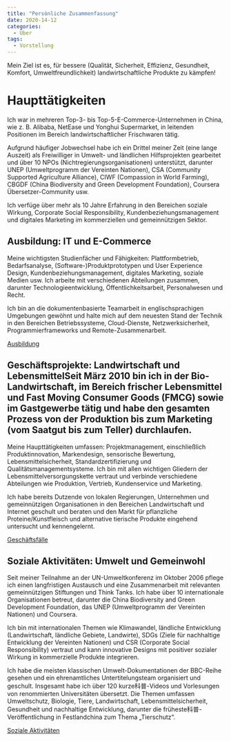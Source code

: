 ```yaml
---
title: "Persönliche Zusammenfassung"
date: 2020-14-12
categories:
  - Über
tags:
  - Vorstellung
---
```


Mein Ziel ist es, für bessere (Qualität, Sicherheit, Effizienz, Gesundheit, Komfort, Umweltfreundlichkeit) landwirtschaftliche Produkte zu kämpfen!

# Haupttätigkeiten

Ich war in mehreren Top-3- bis Top-5-E-Commerce-Unternehmen in China, wie z. B. Alibaba, NetEase und Yonghui Supermarket, in leitenden Positionen im Bereich landwirtschaftlicher Frischwaren tätig.

Aufgrund häufiger Jobwechsel habe ich ein Drittel meiner Zeit (eine lange Auszeit) als Freiwilliger in Umwelt- und ländlichen Hilfsprojekten gearbeitet und über 10 NPOs (Nichtregierungsorganisationen) unterstützt, darunter UNEP (Umweltprogramm der Vereinten Nationen), CSA (Community Supported Agriculture Alliance), CIWF (Compassion in World Farming), CBGDF (China Biodiversity and Green Development Foundation), Coursera Übersetzer-Community usw.

Ich verfüge über mehr als 10 Jahre Erfahrung in den Bereichen soziale Wirkung, Corporate Social Responsibility, Kundenbeziehungsmanagement und digitales Marketing im kommerziellen und gemeinnützigen Sektor.


## Ausbildung: IT und E-Commerce

Meine wichtigsten Studienfächer und Fähigkeiten: Plattformbetrieb, Bedarfsanalyse, (Software-)Produktprototypen und User Experience Design, Kundenbeziehungsmanagement, digitales Marketing, soziale Medien usw.  Ich arbeite mit verschiedenen Abteilungen zusammen, darunter Technologieentwicklung, Öffentlichkeitsarbeit, Personalwesen und Recht.

Ich bin an die dokumentenbasierte Teamarbeit in englischsprachigen Umgebungen gewöhnt und halte mich auf dem neuesten Stand der Technik in den Bereichen Betriebssysteme, Cloud-Dienste, Netzwerksicherheit, Programmierframeworks und Remote-Zusammenarbeit.

[Ausbildung](education-training.md)

## Geschäftsprojekte: Landwirtschaft und LebensmittelSeit März 2010 bin ich in der Bio-Landwirtschaft, im Bereich frischer Lebensmittel und Fast Moving Consumer Goods (FMCG) sowie im Gastgewerbe tätig und habe den gesamten Prozess von der Produktion bis zum Marketing (vom Saatgut bis zum Teller) durchlaufen.

Meine Haupttätigkeiten umfassen: Projektmanagement, einschließlich Produktinnovation, Markendesign, sensorische Bewertung, Lebensmittelsicherheit, Standardzertifizierung und Qualitätsmanagementsysteme. Ich bin mit allen wichtigen Gliedern der Lebensmittelversorgungskette vertraut und verbinde verschiedene Abteilungen wie Produktion, Vertrieb, Kundenservice und Marketing.

Ich habe bereits Dutzende von lokalen Regierungen, Unternehmen und gemeinnützigen Organisationen in den Bereichen Landwirtschaft und Internet geschult und beraten und den Markt für pflanzliche Proteine/Kunstfleisch und alternative tierische Produkte eingehend untersucht und kennengelernt.

[Geschäftsfälle](cases-business.md)

## Soziale Aktivitäten: Umwelt und Gemeinwohl

Seit meiner Teilnahme an der UN-Umweltkonferenz im Oktober 2006 pflege ich einen langfristigen Austausch und eine Zusammenarbeit mit relevanten gemeinnützigen Stiftungen und Think Tanks. Ich habe über 10 internationale Organisationen betreut, darunter die China Biodiversity and Green Development Foundation, das UNEP (Umweltprogramm der Vereinten Nationen) und Coursera.

Ich bin mit internationalen Themen wie Klimawandel, ländliche Entwicklung (Landwirtschaft, ländliche Gebiete, Landwirte), SDGs (Ziele für nachhaltige Entwicklung der Vereinten Nationen) und CSR (Corporate Social Responsibility) vertraut und kann innovative Designs mit positiver sozialer Wirkung in kommerzielle Produkte integrieren.

Ich habe die meisten klassischen Umwelt-Dokumentationen der BBC-Reihe gesehen und ein ehrenamtliches Untertitelungsteam organisiert und geschult. Insgesamt habe ich über 120 kurze科普-Videos und Vorlesungen von renommierten Universitäten übersetzt. Die Themen umfassen Umweltschutz, Biologie, Tiere, Landwirtschaft, Lebensmittelsicherheit, Gesundheit und nachhaltige Entwicklung, darunter die früheste科普-Veröffentlichung in Festlandchina zum Thema „Tierschutz“.

[Soziale Aktivitäten](cases-social-works.md)